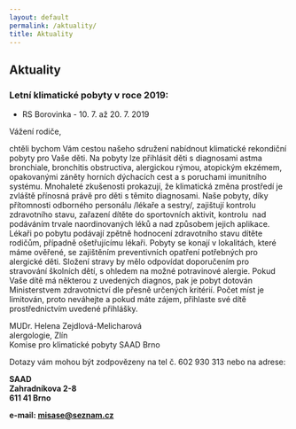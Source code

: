 ```yaml
---
layout: default
permalink: /aktuality/
title: Aktuality
---
```



## Aktuality

### Letní klimatické pobyty v roce 2019:

* RS Borovinka - 10. 7. až 20. 7. 2019



Vážení rodiče,

chtěli bychom Vám cestou našeho sdružení nabídnout klimatické rekondiční pobyty pro Vaše děti. Na pobyty lze přihlásit děti s diagnosami astma bronchiale, bronchitis obstructiva, alergickou rýmou, atopickým ekzémem, opakovanými záněty horních dýchacích cest a s poruchami imunitního systému. Mnohaleté zkušenosti prokazují, že klimatická změna prostředí je zvláště přínosná právě pro děti s těmito diagnosami. Naše pobyty, díky přítomnosti odborného personálu /lékaře a sestry/, zajištují kontrolu zdravotního stavu, zařazení dítěte do sportovních aktivit, kontrolu  nad podáváním trvale naordinovaných léků a nad způsobem jejich aplikace. Lékaři po pobytu podávají zpětně hodnocení zdravotního stavu dítěte rodičům, případně ošetřujícímu lékaři. Pobyty se konají v lokalitách, které máme ověřené, se zajištěním preventivních opatření potřebných pro alergické děti. Složení stravy by mělo odpovídat doporučením pro stravování školních dětí, s ohledem na možné potravinové alergie. Pokud Vaše dítě má některou z uvedených diagnos, pak je pobyt dotován Ministerstvem zdravotnictví dle přesně určených kritérií. Počet míst je limitován, proto neváhejte a pokud máte zájem, přihlaste své dítě prostřednictvím uvedené přihlášky.

MUDr. Helena Zejdlová-Melicharová  
alergologie, Zlín  
Komise pro klimatické pobyty SAAD Brno  


Dotazy vám mohou být zodpovězeny na tel č. 602 930 313 nebo na adrese:

**SAAD**  
**Zahradníkova 2-8**  
**611 41 Brno**

**e-mail: <misase@seznam.cz>**
